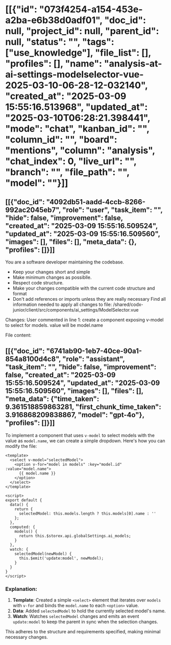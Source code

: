 # [[{"id": "073f4254-a154-453e-a2ba-e6b38d0adf01", "doc_id": null, "project_id": null, "parent_id": null, "status": "", "tags": ["use_knowledge"], "file_list": [], "profiles": [], "name": "analysis-at-ai-settings-modelselector-vue-2025-03-10-06-28-12-032140", "created_at": "2025-03-09 15:55:16.513968", "updated_at": "2025-03-10T06:28:21.398441", "mode": "chat", "kanban_id": "", "column_id": "", "board": "mentions", "column": "analysis", "chat_index": 0, "live_url": "", "branch": "", "file_path": "", "model": ""}]]
## [[{"doc_id": "4092db51-aadd-4ccb-8266-992ac2045eb7", "role": "user", "task_item": "", "hide": false, "improvement": false, "created_at": "2025-03-09 15:55:16.509524", "updated_at": "2025-03-09 15:55:16.509560", "images": [], "files": [], "meta_data": {}, "profiles": []}]]
You are a software developer maintaining the codebase.
* Keep your changes short and simple
* Make minimum changes as possiblle.
* Respect code structure.
* Make your changes compatible with the current code structure and format
* Don't add references or imports unless they are really necessary
Find all information needed to apply all changes to file: /shared/codx-junior/client/src/components/ai_settings/ModelSelector.vue

Changes:
User commented in line 1: create a component exposing v-model to select for models. value will be model.name

File content:
<template>
@codx-ok, please-wait...: create a component exposing v-model to select for models. value will be model.name
</template>
<script>
export default {
  computed: {
    models () {
      return this.$storex.api.globalSettings.ai_models
    }
  }
}
</script>
## [[{"doc_id": "6741ab90-1eb7-40ce-90a1-854a8100d4c8", "role": "assistant", "task_item": "", "hide": false, "improvement": false, "created_at": "2025-03-09 15:55:16.509524", "updated_at": "2025-03-09 15:55:16.509560", "images": [], "files": [], "meta_data": {"time_taken": 9.361518859863281, "first_chunk_time_taken": 3.916868209838867, "model": "gpt-4o"}, "profiles": []}]]
To implement a component that uses `v-model` to select models with the value as `model.name`, we can create a simple dropdown. Here's how you can modify the file:

```vue
<template>
  <select v-model="selectedModel">
    <option v-for="model in models" :key="model.id" :value="model.name">
      {{ model.name }}
    </option>
  </select>
</template>

<script>
export default {
  data() {
    return {
      selectedModel: this.models.length ? this.models[0].name : ''
    };
  },
  computed: {
    models() {
      return this.$storex.api.globalSettings.ai_models;
    }
  },
  watch: {
    selectedModel(newModel) {
      this.$emit('update:model', newModel);
    }
  }
}
</script>
```

### Explanation:
1. **Template**: Created a simple `<select>` element that iterates over `models` with `v-for` and binds the `model.name` to each `<option>` value.
2. **Data**: Added `selectedModel` to hold the currently selected model's name.
3. **Watch**: Watches `selectedModel` changes and emits an event `update:model` to keep the parent in sync when the selection changes.

This adheres to the structure and requirements specified, making minimal necessary changes.